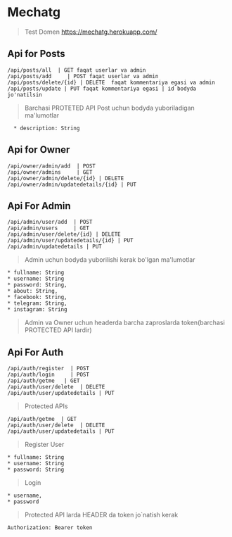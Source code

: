 #  Mechatg
> Test Domen https://mechatg.herokuapp.com/

## Api for Posts
``` 
/api/posts/all  | GET faqat userlar va admin
/api/posts/add     | POST faqat userlar va admin
/api/posts/delete/{id} | DELETE  faqat kommentariya egasi va admin 
/api/posts/update | PUT faqat kommentariya egasi | id bodyda jo'natilsin 
  ```
 > Barchasi PROTETED API
 > Post uchun bodyda yuboriladigan ma'lumotlar
 ``` body:
   * description: String 
```
## Api for Owner
```
/api/owner/admin/add  | POST 
/api/owner/admins     | GET
/api/owner/admin/delete/{id} | DELETE
/api/owner/admin/updatedetails/{id} | PUT
```
## Api For Admin
```
/api/admin/user/add  | POST 
/api/admin/users     | GET
/api/admin/user/delete/{id} | DELETE
/api/admin/user/updatedetails/{id} | PUT
/api/admin/updatedetails | PUT 
``` 
> Admin uchun bodyda yuborilishi kerak bo'lgan ma'lumotlar
``` body:
* fullname: String 
* username: String
* password: String,
* about: String,
* facebook: String,
* telegram: String,
* instagram: String
```

> Admin va Owner uchun headerda barcha zaproslarda token(barchasi PROTECTED API lardir)

## Api For Auth
```
/api/auth/register  | POST
/api/auth/login     | POST
/api/auth/getme   | GET 
/api/auth/user/delete  | DELETE
/api/auth/user/updatedetails | PUT 
```
> Protected APIs
```
/api/auth/getme  | GET
/api/auth/user/delete  | DELETE
/api/auth/user/updatedetails | PUT 
```
> Register User
```
* fullname: String 
* username: String
* password: String
```
> Login
```
* username,
* password
```
> Protected API larda HEADER da token jo`natish kerak

``` 
Authorization: Bearer token 
```
